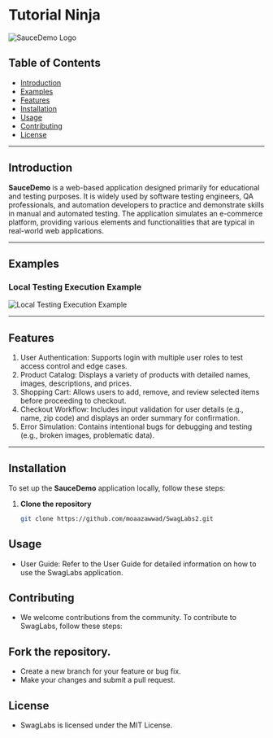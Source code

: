# Tutorial Ninja

![SauceDemo Logo](https://www.saucedemo.com/v1/img/Login_Bot_graphic.png)

## Table of Contents

- [Introduction](#introduction)
- [Examples](#examples)
- [Features](#features)
- [Installation](#installation)
- [Usage](#usage)
- [Contributing](#contributing)
- [License](#license)

---

## Introduction

**SauceDemo** is a web-based application designed primarily for educational and testing purposes. It is widely used by software testing engineers, QA professionals, and automation developers to practice and demonstrate skills in manual and automated testing. The application simulates an e-commerce platform, providing various elements and functionalities that are typical in real-world web applications.

---

## Examples

### Local Testing Execution Example

![Local Testing Execution Example](sequential_execution.gif)

---

## Features

1. User Authentication: Supports login with multiple user roles to test access control and edge cases.
2. Product Catalog: Displays a variety of products with detailed names, images, descriptions, and prices.
3. Shopping Cart: Allows users to add, remove, and review selected items before proceeding to checkout.
4. Checkout Workflow: Includes input validation for user details (e.g., name, zip code) and displays an order summary for confirmation.
5. Error Simulation: Contains intentional bugs for debugging and testing (e.g., broken images, problematic data).
---

## Installation

To set up the **SauceDemo** application locally, follow these steps:

1. **Clone the repository**
   ```bash
   git clone https://github.com/moaazawwad/SwagLabs2.git
## Usage
* User Guide: Refer to the User Guide for detailed information on how to use the SwagLabs application.

## Contributing
* We welcome contributions from the community. To contribute to SwagLabs, follow these steps:

## Fork the repository.
* Create a new branch for your feature or bug fix.
* Make your changes and submit a pull request.

## License
* SwagLabs is licensed under the MIT License.